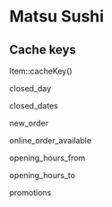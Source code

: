 # Matsu Sushi

## Cache keys

Item::cacheKey()

closed_day

closed_dates

new_order

online_order_available

opening_hours_from

opening_hours_to

promotions
